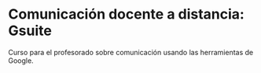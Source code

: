 # Comunicación docente a distancia: Gsuite

Curso para el profesorado sobre comunicación usando las herramientas de Google.

